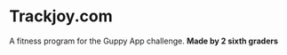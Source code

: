 # Trackjoy.com
A fitness program for the Guppy App challenge.
<strong>Made by 2 sixth graders</strong>
